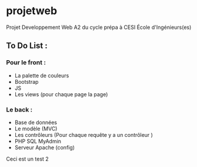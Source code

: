 # projetweb

Projet Developpement Web A2 du cycle prépa à CESI École d'Ingénieurs(es)

## To Do List : 

### Pour le front : 
- La palette de couleurs
- Bootstrap 
- JS
- Les views (pour chaque page la page)

### Le back :        
- Base de données
- Le modèle (MVC)
- Les contrôleurs (Pour chaque requête y a un contrôleur )
- PHP SQL MyAdmin
- Serveur Apache (config)

Ceci est un test 2
